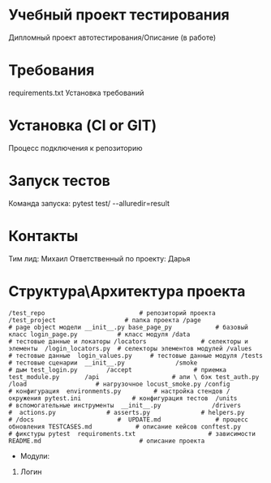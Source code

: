 # Учебный проект тестирования 
Дипломный проект автотестирования/Описание (в работе)

# Требования
requirements.txt 
Установка требований 

# Установка (CI or GIT)
Процесс подключения к репозиторию

# Запуск тестов
Команда запуска: 
pytest test/ --alluredir=result


# Контакты
Тим лид: Михаил 
Ответственный по проекту: Дарья

# Структура\Архитектура проекта
`/test_repo                          # репозиторий проекта 
    /test_project                   # папка проекта
        /page                       # page object модели
            __init__.py
            base_page_py            # базовый класс
            login_page.py           # класс модуля
        /data                       # тестовые данные и локаторы
            /locators               # селекторы и элементы 
                /login_locators.py  # селекторы элементов модулей
            /values                 # тестовые данные 
                login_values.py     # тестовые данные модуля
        /tests                      # тестовые сценарии 
            __init__.py             
            /smoke                  # дым
                test_login.py       
            /accept                 # приемка
                test_module.py      
            /api                    # апи \ бэк
                test_auth.py
            /load                   # нагрузочное
                locust_smoke.py
        /config                     # конфигурация 
            environments.py         # настройка стендов / окружения
            pytest.ini              # конфигурация тестов 
        /units                      # вспомогательные инструменты 
            __init__.py             
            /drivers                # 
            actions.py              #
            asserts.py              #
            helpers.py              #
        /docs                       # 
            UPDATE.md               # процесс обновления
            TESTCASES.md            # описание кейсов
conftest.py                         # фикстуры pytest 
requiroments.txt                    # зависимости 
README.md                           # описание проекта 
`
* Модули: 
1) Логин